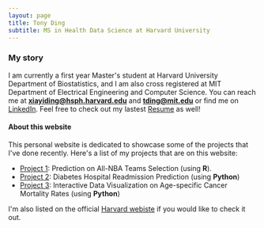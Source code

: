 ```yaml
---
layout: page
title: Tony Ding
subtitle: MS in Health Data Science at Harvard University
---
```


### My story

I am currently a first year Master's student at Harvard University Department of Biostatistics, and I am also cross registered at MIT Department of Electrical Engineering and Computer Science. You can reach me at **xiayiding@hsph.harvard.edu** and **tding@mit.edu** or find me on [LinkedIn](https://www.linkedin.com/in/xiayi-tony-ding-abb112177/). Feel free to check out my lastest [Resume](/assets/pdf/Tony_Ding_Resume.pdf) as well!

#### About this website
This personal website is dedicated to showcase some of the projects that I've done recently. Here's a list of my projects that are on this website:

- [Project 1](https://tony-xiayi-ding.github.io/BST260-Final-Project/): Prediction on All-NBA Teams Selection (using **R**). 
- [Project 2](https://tony-xiayi-ding.github.io/2022-12-24-diabetes-readmission/): Diabetes Hospital Readmission Prediction (using **Python**)
- [Project 3](https://tony-xiayi-ding-bmi706-2023-ps3-streamlit-app-bg5nwe.streamlit.app/): Interactive Data Visualization on Age-specific Cancer Mortality Rates (using **Python**)


I'm also listed on the official [Harvard webiste](https://www.hsph.harvard.edu/biostatistics/masters-students/) if you would like to check it out.
